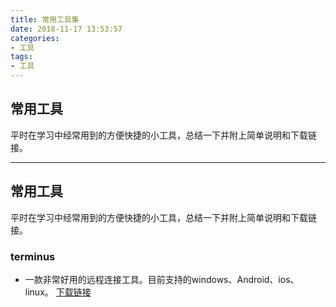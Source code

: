```yaml
---
title: 常用工具集
date: 2018-11-17 13:53:57
categories:
- 工具
tags:
- 工具
---
```

## 常用工具
平时在学习中经常用到的方便快捷的小工具，总结一下并附上简单说明和下载链接。

<!--more-->
-------------------

## 常用工具

平时在学习中经常用到的方便快捷的小工具，总结一下并附上简单说明和下载链接。

### terminus
- 一款非常好用的远程连接工具。目前支持的windows、Android、ios、linux。
[下载链接](https://www.termius.com/)
